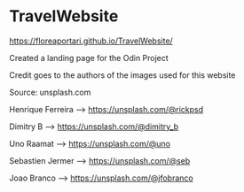 # TravelWebsite

https://floreaportari.github.io/TravelWebsite/

Created a landing page for the Odin Project

Credit goes to the authors of the images used for this website

Source: unsplash.com

Henrique Ferreira --> https://unsplash.com/@rickpsd

Dimitry B --> https://unsplash.com/@dimitry_b

Uno Raamat --> https://unsplash.com/@uno

Sebastien Jermer --> https://unsplash.com/@seb

Joao Branco --> https://unsplash.com/@jfobranco
